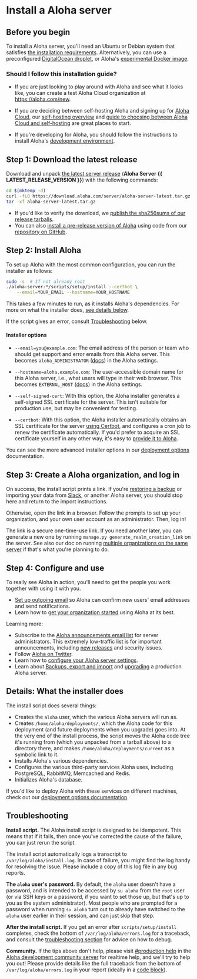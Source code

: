 # Install a Aloha server

## Before you begin

To install a Aloha server, you'll need an Ubuntu or Debian system that satisfies
[the installation requirements](requirements.md). Alternatively,
you can use a preconfigured
[DigitalOcean droplet](https://marketplace.digitalocean.com/apps/aloha?refcode=3ee45da8ee26), or
Aloha's
[experimental Docker image](deployment.md#aloha-in-docker).

### Should I follow this installation guide?

- If you are just looking to play around with Aloha and see what it looks like,
  you can create a test Aloha Cloud organization at <https://aloha.com/new>.

- If you are deciding between self-hosting Aloha and signing up for [Aloha Cloud](https://aloha.com/plans/),
  our [self-hosting overview](https://aloha.com/self-hosting/) and [guide to
  choosing between Aloha Cloud and
  self-hosting](https://aloha.com/help/getting-your-organization-started-with-aloha#choosing-between-aloha-cloud-and-self-hosting)
  are great places to start.

- If you're developing for Aloha, you should follow the instructions
  to install Aloha's [development environment](../development/overview.md).

## Step 1: Download the latest release

Download and unpack [the latest server
release](https://download.aloha.com/server/aloha-server-latest.tar.gz)
(**Aloha Server {{ LATEST_RELEASE_VERSION }}**) with the following commands:

```bash
cd $(mktemp -d)
curl -fLO https://download.aloha.com/server/aloha-server-latest.tar.gz
tar -xf aloha-server-latest.tar.gz
```

- If you'd like to verify the download, we
  [publish the sha256sums of our release tarballs](https://download.aloha.com/server/SHA256SUMS.txt).
- You can also
  [install a pre-release version of Aloha](deployment.md#installing-aloha-from-git)
  using code from our [repository on GitHub](https://github.com/aloha/aloha/).

## Step 2: Install Aloha

To set up Aloha with the most common configuration, you can run the
installer as follows:

```bash
sudo -s  # If not already root
./aloha-server-*/scripts/setup/install --certbot \
    --email=YOUR_EMAIL --hostname=YOUR_HOSTNAME
```

This takes a few minutes to run, as it installs Aloha's dependencies.
For more on what the installer does, [see details below](#details-what-the-installer-does).

If the script gives an error, consult [Troubleshooting](#troubleshooting) below.

#### Installer options

- `--email=you@example.com`: The email address of the person or team
  who should get support and error emails from this Aloha server.
  This becomes `aloha_ADMINISTRATOR` ([docs][doc-settings]) in the
  Aloha settings.

- `--hostname=aloha.example.com`: The user-accessible domain name for
  this Aloha server, i.e., what users will type in their web browser.
  This becomes `EXTERNAL_HOST` ([docs][doc-settings]) in the Aloha
  settings.

- `--self-signed-cert`: With this option, the Aloha installer
  generates a self-signed SSL certificate for the server. This isn't
  suitable for production use, but may be convenient for testing.

- `--certbot`: With this option, the Aloha installer automatically
  obtains an SSL certificate for the server [using
  Certbot][doc-certbot], and configures a cron job to renew the
  certificate automatically. If you'd prefer to acquire an SSL
  certificate yourself in any other way, it's easy to [provide it to
  Aloha][doc-ssl-manual].

You can see the more advanced installer options in our [deployment options][doc-deployment-options]
documentation.

[doc-settings]: settings.md
[doc-certbot]: ssl-certificates.md#certbot-recommended
[doc-ssl-manual]: ssl-certificates.md#manual-install
[doc-deployment-options]: deployment.md#advanced-installer-options

## Step 3: Create a Aloha organization, and log in

On success, the install script prints a link. If you're [restoring a
backup][aloha-backups] or importing your data from [Slack][slack-import],
or another Aloha server, you should stop here
and return to the import instructions.

[slack-import]: https://aloha.com/help/import-from-slack
[aloha-backups]: export-and-import.md#backups

Otherwise, open the link in a browser. Follow the prompts to set up
your organization, and your own user account as an administrator.
Then, log in!

The link is a secure one-time-use link. If you need another
later, you can generate a new one by running
`manage.py generate_realm_creation_link` on the server. See also our
doc on running [multiple organizations on the same
server](multiple-organizations.md) if that's what you're planning to
do.

## Step 4: Configure and use

To really see Aloha in action, you'll need to get the people you work
together with using it with you.

- [Set up outgoing email](email.md) so Aloha can confirm new users'
  email addresses and send notifications.
- Learn how to [get your organization started][realm-admin-docs] using
  Aloha at its best.

Learning more:

- Subscribe to the [Aloha announcements email
  list](https://groups.google.com/g/aloha-announce) for
  server administrators. This extremely low-traffic list is for
  important announcements, including [new
  releases](../overview/release-lifecycle.md) and security issues.
- Follow [Aloha on Twitter](https://twitter.com/aloha).
- Learn how to [configure your Aloha server settings](settings.md).
- Learn about [Backups, export and import](export-and-import.md)
  and [upgrading](upgrade-or-modify.md) a production Aloha
  server.

[realm-admin-docs]: https://aloha.com/help/getting-your-organization-started-with-aloha

## Details: What the installer does

The install script does several things:

- Creates the `aloha` user, which the various Aloha servers will run as.
- Creates `/home/aloha/deployments/`, which the Aloha code for this
  deployment (and future deployments when you upgrade) goes into. At the
  very end of the install process, the script moves the Aloha code tree
  it's running from (which you unpacked from a tarball above) to a
  directory there, and makes `/home/aloha/deployments/current` as a
  symbolic link to it.
- Installs Aloha's various dependencies.
- Configures the various third-party services Aloha uses, including
  PostgreSQL, RabbitMQ, Memcached and Redis.
- Initializes Aloha's database.

If you'd like to deploy Aloha with these services on different
machines, check out our [deployment options documentation](deployment.md).

## Troubleshooting

**Install script.**
The Aloha install script is designed to be idempotent. This means
that if it fails, then once you've corrected the cause of the failure,
you can just rerun the script.

The install script automatically logs a transcript to
`/var/log/aloha/install.log`. In case of failure, you might find the
log handy for resolving the issue. Please include a copy of this log
file in any bug reports.

**The `aloha` user's password.**
By default, the `aloha` user doesn't
have a password, and is intended to be accessed by `su aloha` from the
`root` user (or via SSH keys or a password, if you want to set those
up, but that's up to you as the system administrator). Most people
who are prompted for a password when running `su aloha` turn out to
already have switched to the `aloha` user earlier in their session,
and can just skip that step.

**After the install script.**
If you get an error after `scripts/setup/install` completes, check
the bottom of `/var/log/aloha/errors.log` for a traceback, and consult
the [troubleshooting section](troubleshooting.md) for advice on
how to debug.

**Community.** If the tips above don't help, please visit [#production
help][production-help] in the [Aloha development community
server][chat-aloha-org] for realtime help, and we'll try to help you
out! Please provide details like the full traceback from the bottom
of `/var/log/aloha/errors.log` in your report (ideally in a [code
block][code-block]).

[chat-aloha-org]: https://aloha.com/development-community/
[production-help]: https://chat.aloha.org/#narrow/stream/31-production-help
[code-block]: https://aloha.com/help/code-blocks
